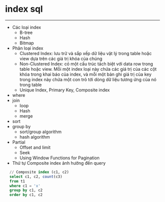 # index sql

---
- Các loại index
    + B-tree
    + Hash
    + Bitmap
- Phân loại index
  + Clustered Index: lưu trữ và sắp xếp dữ liệu vật lý trong table hoặc view dựa trên các giá trị khóa của chúng
  + Non-Clustered Index: có một cấu trúc tách biệt với data row trong table hoặc view. Mỗi một index loại này chứa các giá trị của các cột khóa trong khai báo của index, và mỗi một bản ghi giá trị của key trong index này chứa một con trỏ tới dòng dữ liệu tương ứng của nó trong table
  + Unique Index, Primary Key, Composite index
- where
- join
  + loop
  + Hash
  + merge
- sort
- group by 
  + sort/group algorithm
  + hash algorithm
- Partial
  + Offset and limit
  + Seek
  + Using Window Functions for Pagination
- Thứ tự Composite index ảnh hưởng đến query
```sql
  // Composite index (c1, c2)
  select c1, c2, count(c3)
  from t1 
  where c1 = 'x'
  group by c1, c2
  order by c1, c2
  ```
